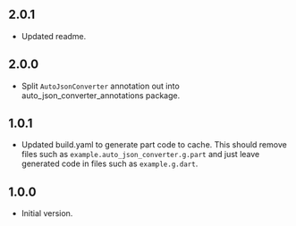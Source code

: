 ## 2.0.1

- Updated readme.

## 2.0.0

- Split `AutoJsonConverter` annotation out into auto_json_converter_annotations package.

## 1.0.1

- Updated build.yaml to generate part code to cache. This should remove files such as `example.auto_json_converter.g.part` and just leave generated code in files such as `example.g.dart`.

## 1.0.0

- Initial version.
